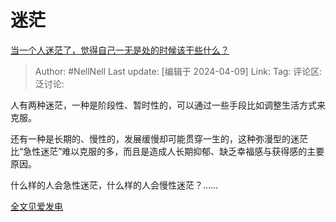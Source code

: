 # 迷茫

[当一个人迷茫了，觉得自己一无是处的时候该干些什么？](https://www.zhihu.com/question/489950851/answer/3459460626)

> Author: #NellNell
> Last update: [编辑于 2024-04-09]
> Link:
> Tag:
> 评论区:
> 泛讨论:

人有两种迷茫，一种是阶段性、暂时性的，可以通过一些手段比如调整生活方式来克服。

还有一种是长期的、慢性的，发展缓慢却可能贯穿一生的，这种弥漫型的迷茫比“急性迷茫”难以克服的多，而且是造成人长期抑郁、缺乏幸福感与获得感的主要原因。

什么样的人会急性迷茫，什么样的人会慢性迷茫？……

[全文见爱发电](https://link.zhihu.com/?target=https%3A//afdian.net/p/b9447b0cf61b11eeab7c5254001e7c00)

